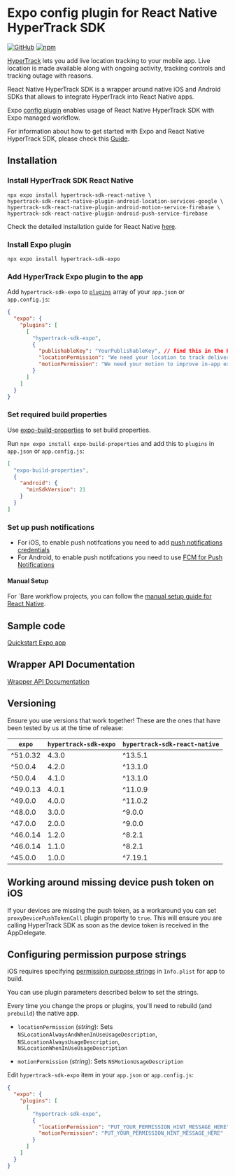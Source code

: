 # Expo config plugin for React Native HyperTrack SDK

[![GitHub](https://img.shields.io/github/license/hypertrack/sdk-expo?color=orange)](./LICENSE)
[![npm](https://img.shields.io/npm/v/hypertrack-sdk-expo)](https://www.npmjs.com/package/hypertrack-sdk-expo)

[HyperTrack](https://www.hypertrack.com) lets you add live location tracking to your mobile app. Live location is made available along with ongoing activity, tracking controls and tracking outage with reasons.

React Native HyperTrack SDK is a wrapper around native iOS and Android SDKs that allows to integrate HyperTrack into React Native apps.

Expo [config plugin](https://docs.expo.io/guides/config-plugins/) enables usage of React Native HyperTrack SDK with Expo managed workflow.

For information about how to get started with Expo and React Native HyperTrack SDK, please check this [Guide](https://www.hypertrack.com/docs/install-sdk-expo).

## Installation

### Install HyperTrack SDK React Native

```
npx expo install hypertrack-sdk-react-native \
hypertrack-sdk-react-native-plugin-android-location-services-google \
hypertrack-sdk-react-native-plugin-android-motion-service-firebase \
hypertrack-sdk-react-native-plugin-android-push-service-firebase
```

Check the detailed installation guide for React Native [here](https://hypertrack.com/docs/install-sdk-react-native).

### Install Expo plugin

```
npx expo install hypertrack-sdk-expo
```

### Add HyperTrack Expo plugin to the app

Add `hypertrack-sdk-expo` to [`plugins`](https://docs.expo.io/versions/latest/config/app/#plugins) array of your `app.json` or `app.config.js`:

```json
{
  "expo": {
    "plugins": [
      [
        "hypertrack-sdk-expo",
        {
          "publishableKey": "YourPublishableKey", // find this in the HyperTrack dashboard
          "locationPermission": "We need your location to track delivered orders.",
          "motionPermission": "We need your motion to improve in-app experience."
        }
      ]
    ]
  }
}
```

### Set required build properties

Use [expo-build-properties](https://docs.expo.dev/versions/latest/sdk/build-properties/) to set build properties.

Run `npx expo install expo-build-properties` and add this to `plugins` in `app.json` or `app.config.js`:

```json
[
  "expo-build-properties",
  {
    "android": {
      "minSdkVersion": 21
    }
  }
]
```

### Set up push notifications

- For iOS, to enable push notifcations you need to add [push notifications credentials](https://docs.expo.dev/app-signing/managed-credentials/#ios)
- For Android, to enable push notifcations you need to use [FCM for Push Notifications](https://docs.expo.dev/push-notifications/using-fcm/)

#### Manual Setup

For `Bare workflow projects, you can follow the [manual setup guide for React Native](https://hypertrack.com/docs/install-sdk-react-native/#set-up-silent-push-notifications).

## Sample code

[Quickstart Expo app](https://github.com/hypertrack/quickstart-expo)

## Wrapper API Documentation

[Wrapper API Documentation](https://hypertrack.github.io/sdk-react-native/)

## Versioning

Ensure you use versions that work together! These are the ones that have been tested by us at the time of release:

| `expo`   | `hypertrack-sdk-expo` | `hypertrack-sdk-react-native` |
| -------- | --------------------- | ----------------------------- |
| ^51.0.32 | 4.3.0                 | ^13.5.1                       |
| ^50.0.4  | 4.2.0                 | ^13.1.0                       |
| ^50.0.4  | 4.1.0                 | ^13.1.0                       |
| ^49.0.13 | 4.0.1                 | ^11.0.9                       |
| ^49.0.0  | 4.0.0                 | ^11.0.2                       |
| ^48.0.0  | 3.0.0                 | ^9.0.0                        |
| ^47.0.0  | 2.0.0                 | ^9.0.0                        |
| ^46.0.14 | 1.2.0                 | ^8.2.1                        |
| ^46.0.14 | 1.1.0                 | ^8.2.1                        |
| ^45.0.0  | 1.0.0                 | ^7.19.1                       |

## Working around missing device push token on iOS

If your devices are missing the push token, as a workaround you can set `proxyDevicePushTokenCall` plugin property to `true`. This will ensure you are calling HyperTrack SDK as soon as the device token is received in the AppDelegate.

## Configuring permission purpose strings

iOS requires specifying [permission purpose strings](https://hypertrack.com/docs/install-sdk-ios/#add-location-and-motion-purpose-strings) in `Info.plist` for app to build.

You can use plugin parameters described below to set the strings.

Every time you change the props or plugins, you'll need to rebuild (and `prebuild`) the native app.

- `locationPermission` (_string_): Sets `NSLocationAlwaysAndWhenInUseUsageDescription`, `NSLocationAlwaysUsageDescription`, `NSLocationWhenInUseUsageDescription`

- `motionPermission` (_string_): Sets `NSMotionUsageDescription`

Edit `hypertrack-sdk-expo` item in your `app.json` or `app.config.js`:

```json
{
  "expo": {
    "plugins": [
      [
        "hypertrack-sdk-expo",
        {
          "locationPermission": "PUT_YOUR_PERMISSION_HINT_MESSAGE_HERE",
          "motionPermission": "PUT_YOUR_PERMISSION_HINT_MESSAGE_HERE"
        }
      ]
    ]
  }
}
```
